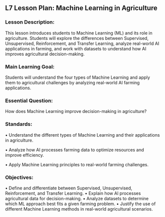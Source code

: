 ## L7 Lesson Plan: Machine Learning in Agriculture

### Lesson Description:
This lesson introduces students to Machine Learning (ML) and its role in agriculture. Students will explore the differences between Supervised, Unsupervised, Reinforcement, and Transfer Learning, analyze real-world AI applications in farming, and work with datasets to understand how AI improves agricultural decision-making.  

### Main Learning Goal:
Students will understand the four types of Machine Learning and apply them to agricultural challenges by analyzing real-world AI farming applications.  

### Essential Question:
How does Machine Learning improve decision-making in agriculture?  

### Standards:
•	Understand the different types of Machine Learning and their applications in agriculture. 

•	Analyze how AI processes farming data to optimize resources and improve efficiency. 

•	Apply Machine Learning principles to real-world farming challenges.

### Objectives:
•	Define and differentiate between Supervised, Unsupervised, Reinforcement, and Transfer Learning. 
•	Explain how AI processes agricultural data for decision-making. 
•	Analyze datasets to determine which ML approach best fits a given farming problem. 
•	Justify the use of different Machine Learning methods in real-world agricultural scenarios.

